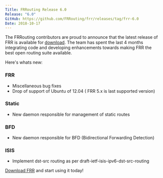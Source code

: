 ```yaml
---
Title: FRRouting Release 6.0
Release: "6.0"
GitHub: https://github.com/FRRouting/frr/releases/tag/frr-6.0
Date: 2018-10-17
---
```


The FRRouting contributors are proud to announce that the latest release of FRR
is available for
[download](https://github.com/FRRouting/frr/releases/tag/frr-6.0). The team
has spent the last 4 months integrating code and developing enhancements towards
making FRR the best open routing suite available.

Here's whats new:

### FRR

* Miscellaneous bug fixes
* Drop of support of Ubuntu of 12.04 ( FRR 5.x is last supported version)

### Static

* New daemon responsible for management of static routes

### BFD

* New daemon responsible for BFD (Bidirectional Forwarding Detection)

### ISIS

* Implement dst-src routing as per draft-ietf-isis-ipv6-dst-src-routing

[Download FRR](https://github.com/FRRouting/frr/releases/tag/frr-6.0) and start using it today!
